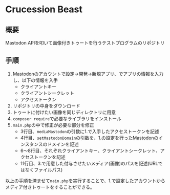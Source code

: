 # Crucession Beast

## 概要

Mastodon APIを叩いて画像付きトゥートを行うテストプログラムのリポジトリ

## 手順

1. Mastodonのアカウントで設定→開発→新規アプリ、でアプリの情報を入力し、以下の情報を入手
    - クライアントキー
    - クライアントシークレット
    - アクセストークン
2. リポジトリの中身をダウンロード
3. トゥートに付けたい画像を同じディレクトリに用意
4. `composer require`で必要なライブラリをインストール
5. `main.php`の中で修正が必要な部分を修正
    - 3行目、`mediaMastodon`の引数に1.で入手したアクセストークンを記述
    - 4行目、`setMastodonDomain`の引数を、1.の設定を行ったMastodonのインスタンスのドメインを記述
    - 6～8行目、それぞれクライアントキー、クライアントシークレット、アクセストークンを記述
    - 11行目、3.で用意した付与させたいメディア(画像)のパスを記述(URLではなくファイルパス)

以上の手順を済ませて`main.php`を実行することで、1.で設定したアカウントからメディア付きトゥートをすることができる。